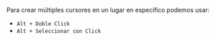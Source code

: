 
Para crear múltiples cursores en un lugar en específico podemos usar:
- ``Alt + Doble Click``
- ``Alt + Seleccionar con Click``


